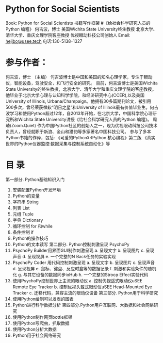 # Python for Social Scientists

Book: Python for Social Scientists
书籍写作框架
#《给社会科学研究人员的Python 编程》
何吉波，博士
美国Wichita State University终生教授
北京大学、清华大学、重庆文理学院客座教授
优视眼动科技公司创始人
Email: hejibo@usee.tech
电话:130-5138-1327


# 参与作者：
何吉波，博士 （主编）
	何吉波博士是中国和美国的知名心理学家，专注于眼动仪，智能设备，驾驶安全，和飞行安全的研究。 目前，何吉波博士是美国Wichita State University的终生教授，北京大学、清华大学和重庆文理学院的客座教授。 他毕业于北京大学心理与认知科学学院，和经济研究中心(CCER),以及美国University of Illinois, Urbana/Champaign。他拥有30多篇期刊论文，被引用500多次，曾经荣获微软“明日之星”和University of Illinois最有价值毕业生。何吉波学习和使用Python超过12年，自2013年开始，在北京大学，中国科学院心理研究所和Wichita State University讲授《给社会科学研究人员的Python 编程》。
周琦(Zoom.Quiet) 
    作为中国Python社区的创始人之一，现为优视眼动科技公司技术负责人，曾经就职于新浪、金山和猎豹等多家著名中国科技公司。
    参与了多本Python书籍的作译，包括:
    《可爱的Python》
    《Python 核心编程》第二版
    《真实世界的Python仪器监控:数据采集与控制系统自动化》等


# 目     录

第一部分. Python基础知识入门
1.	安装配置Python开发环境
2.	Python的变量
3.	字符串 String
4.	列表 List
5.	元组 Tuple
6.	字典 Dictionary
7.	循环控制 for 和while
8.	条件控制 if
9.	Python的操作技巧
10.	Python的文本读写
第二部分. Python控制刺激呈现 PsychoPy 
11.	PsychoPy Builder用界面GUI制作刺激呈现
a.	呈现文字
b.	呈现图片
c.	呈现声音
d.	呈现视屏
e.	一个完整的N Back任务的实验实现
12.	PsychoPy Coder 用代码控制刺激呈现
a.	呈现文字
b.	呈现图片
c.	呈现声音
d.	呈现视屏
e.	鼠标、键盘、反应时盒等的数据记录
f.	刺激和实验条件的随机化
g.	与其它设备的数据同步ioHub
h.	一个完整的Stroop Effect实验代码
13.	使用PsychoPy控制世界上主流的眼动仪
a.	控制优视遥式眼动仪uSEE Remote Eye Tracker
b.	控制优视头戴式眼动仪uSEE Head-Mounted Eye Tracker
c.	迁移代码，兼容主流的眼动仪设备
第三部分. Python用于科学研究
14.	使用Python绘制可以发表的图表
15.	Python进行科学数据分析
第四部分.Python用户互联网、大数据和社会网络研究
16.	使用Python制作网页bottle框架
17.	使用Python写爬虫，抓取数据
18.	使用Python分析大数据
19.	Python用于社会网络研究

